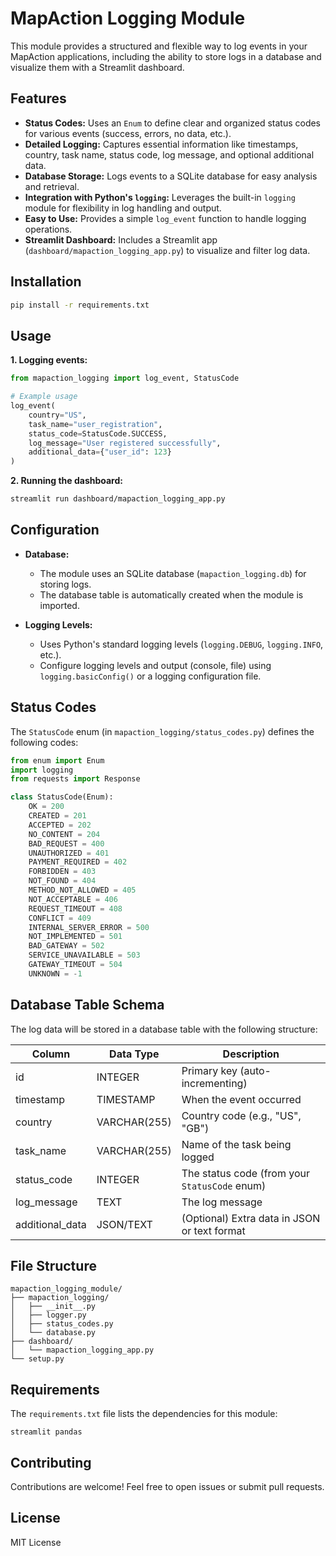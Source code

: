 # MapAction Logging Module

This module provides a structured and flexible way to log events in your MapAction applications, including the ability to store logs in a database and visualize them with a Streamlit dashboard.

## Features

*   **Status Codes:** Uses an `Enum` to define clear and organized status codes for various events (success, errors, no data, etc.).
*   **Detailed Logging:** Captures essential information like timestamps, country, task name, status code, log message, and optional additional data.
*   **Database Storage:** Logs events to a SQLite database for easy analysis and retrieval.
*   **Integration with Python's `logging`:**  Leverages the built-in `logging` module for flexibility in log handling and output.
*   **Easy to Use:** Provides a simple `log_event` function to handle logging operations.
*   **Streamlit Dashboard:** Includes a Streamlit app (`dashboard/mapaction_logging_app.py`) to visualize and filter log data.

## Installation

```bash
pip install -r requirements.txt
```

## Usage

**1. Logging events:**

```python
from mapaction_logging import log_event, StatusCode 

# Example usage
log_event(
    country="US", 
    task_name="user_registration", 
    status_code=StatusCode.SUCCESS, 
    log_message="User registered successfully", 
    additional_data={"user_id": 123}
)
```

**2. Running the dashboard:**

```bash
streamlit run dashboard/mapaction_logging_app.py
```

## Configuration

*   **Database:**
    *   The module uses an SQLite database (`mapaction_logging.db`) for storing logs.
    *   The database table is automatically created when the module is imported.

*   **Logging Levels:**
    *   Uses Python's standard logging levels (`logging.DEBUG`, `logging.INFO`, etc.).
    *   Configure logging levels and output (console, file) using `logging.basicConfig()` or a logging configuration file.

## Status Codes

The `StatusCode` enum (in `mapaction_logging/status_codes.py`) defines the following codes:

```python
from enum import Enum
import logging
from requests import Response

class StatusCode(Enum):
    OK = 200
    CREATED = 201
    ACCEPTED = 202
    NO_CONTENT = 204
    BAD_REQUEST = 400
    UNAUTHORIZED = 401
    PAYMENT_REQUIRED = 402
    FORBIDDEN = 403
    NOT_FOUND = 404
    METHOD_NOT_ALLOWED = 405
    NOT_ACCEPTABLE = 406
    REQUEST_TIMEOUT = 408
    CONFLICT = 409
    INTERNAL_SERVER_ERROR = 500
    NOT_IMPLEMENTED = 501
    BAD_GATEWAY = 502
    SERVICE_UNAVAILABLE = 503
    GATEWAY_TIMEOUT = 504
    UNKNOWN = -1
```

## Database Table Schema

The log data will be stored in a database table with the following structure:

| Column        | Data Type    | Description                                 |
|---------------|--------------|---------------------------------------------|
| id            | INTEGER      | Primary key (auto-incrementing)             |
| timestamp     | TIMESTAMP    | When the event occurred                     |
| country       | VARCHAR(255) | Country code (e.g., "US", "GB")             |
| task_name     | VARCHAR(255) | Name of the task being logged              |
| status_code   | INTEGER      | The status code (from your `StatusCode` enum) |
| log_message   | TEXT         | The log message                             |
| additional_data | JSON/TEXT    | (Optional) Extra data in JSON or text format |

## File Structure

```
mapaction_logging_module/
├── mapaction_logging/
│   ├── __init__.py
│   ├── logger.py
│   ├── status_codes.py
│   └── database.py
├── dashboard/
│   └── mapaction_logging_app.py 
└── setup.py
```

## Requirements

The `requirements.txt` file lists the dependencies for this module:

```
streamlit pandas
```

## Contributing

Contributions are welcome! Feel free to open issues or submit pull requests.

## License

MIT License
